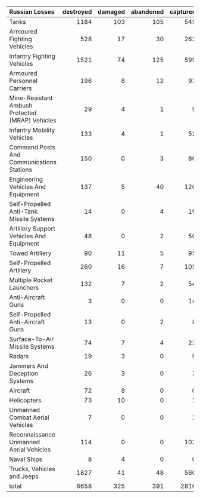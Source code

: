 | Russian Losses                                   |   destroyed |   damaged |   abandoned |   captured |   total |
|:-------------------------------------------------|------------:|----------:|------------:|-----------:|--------:|
| Tanks                                            |        1184 |       103 |         105 |        545 |    1937 |
| Armoured Fighting Vehicles                       |         528 |        17 |          30 |        263 |     838 |
| Infantry Fighting Vehicles                       |        1521 |        74 |         125 |        599 |    2319 |
| Armoured Personnel Carriers                      |         196 |         8 |          12 |         93 |     309 |
| Mine-Resistant Ambush Protected  (MRAP) Vehicles |          29 |         4 |           1 |          9 |      43 |
| Infantry Mobility Vehicles                       |         133 |         4 |           1 |         52 |     190 |
| Command Posts And Communications Stations        |         150 |         0 |           3 |         86 |     239 |
| Engineering Vehicles And Equipment               |         137 |         5 |          40 |        120 |     302 |
| Self-Propelled Anti-Tank Missile Systems         |          14 |         0 |           4 |         19 |      37 |
| Artillery Support Vehicles And Equipment         |          48 |         0 |           2 |         50 |     100 |
| Towed Artillery                                  |          90 |        11 |           5 |         95 |     201 |
| Self-Propelled Artillery                         |         260 |        16 |           7 |        105 |     388 |
| Multiple Rocket Launchers                        |         132 |         7 |           2 |         54 |     195 |
| Anti-Aircraft Guns                               |           3 |         0 |           0 |         14 |      17 |
| Self-Propelled Anti-Aircraft Guns                |          13 |         0 |           2 |          8 |      23 |
| Surface-To-Air Missile Systems                   |          74 |         7 |           4 |         23 |     108 |
| Radars                                           |          19 |         3 |           0 |          9 |      31 |
| Jammers And Deception Systems                    |          26 |         3 |           0 |          7 |      36 |
| Aircraft                                         |          72 |         8 |           0 |          0 |      80 |
| Helicopters                                      |          73 |        10 |           0 |          1 |      84 |
| Unmanned Combat Aerial Vehicles                  |           7 |         0 |           0 |          1 |       8 |
| Reconnaissance Unmanned Aerial Vehicles          |         114 |         0 |           0 |        103 |     217 |
| Naval Ships                                      |           8 |         4 |           0 |          0 |      12 |
| Trucks, Vehicles and Jeeps                       |        1827 |        41 |          48 |        560 |    2476 |
| total                                            |        6658 |       325 |         391 |       2816 |   10190 |